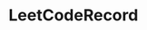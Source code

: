 # LeetCodeRecord
<Title>
  This is supposed to be a record I create for keep in track of my leetcode journey since day 1
</Title>
